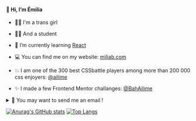 #### 👋 Hi, I’m Émilia
- 🏳️‍⚧️ I'm a trans girl 
- 👩‍🎓 And a student 
- 🌱 I’m currently learning [React](https://reactjs.org/)
- 💻 You can find me on my website: [miliab.com](miliab.com)

- 💥 I am one of the 300 best CSSbattle players among more than 200 000 css enjoyers: [@ailime](https://cssbattle.dev/player/ailime)
- ✨ I made a few Frontend Mentor challanges: [@BahAilime](https://www.frontendmentor.io/profile/BahAilime)

<details>
  <summary>📧 You may want to send me an email !</summary>
   Here is my email adress: `emilia@miliab.com`
</details>

[![Anurag's GitHub stats](https://github-readme-stats.vercel.app/api?username=BahAilime&hide=issues,contribs)](https://github.com/anuraghazra/github-readme-stats)
[![Top Langs](https://github-readme-stats.vercel.app/api/top-langs/?username=BahAilime&layout=compact)](https://github.com/anuraghazra/github-readme-stats)
